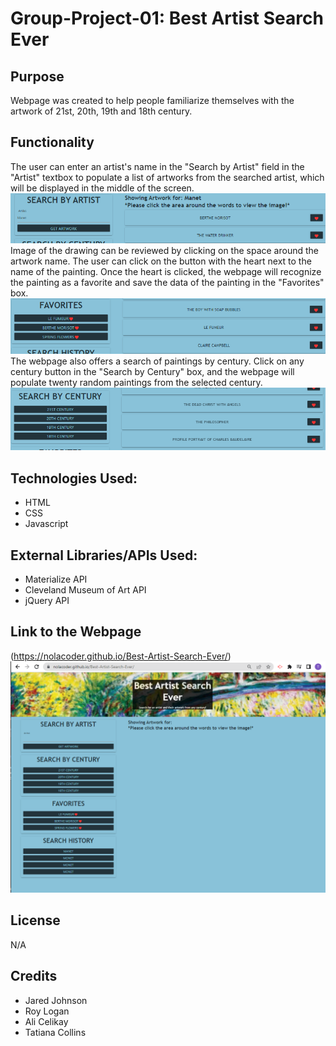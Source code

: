 # Group-Project-01: Best Artist Search Ever

## Purpose
Webpage was created to help people familiarize themselves with the artwork of 21st, 20th, 19th and 18th century. 

## Functionality
The user can enter an artist's name in the "Search by Artist" field in the "Artist" textbox to populate a list of artworks from the searched artist, which will be displayed in the middle of the screen.
![searchbyartistbox](assets/images/searchbyartistbox.png)
Image of the drawing can be reviewed by clicking on the space around the artwork name. 
The user can click on the button with the heart next to the name of the painting. Once the heart is clicked, the webpage will recognize the painting as a favorite and save the data of the painting in the "Favorites" box.
![Favorites](assets/images/favs.png)
The webpage also offers a search of paintings by century. Click on any century button in the "Search by Century" box, and the webpage will populate twenty random paintings from the selected century.
![Century](assets/images/century.png)


## Technologies Used:
* HTML
* CSS
* Javascript

## External Libraries/APIs Used:
* Materialize API
* Cleveland Museum of Art API 
* jQuery API


## Link to the Webpage
(https://nolacoder.github.io/Best-Artist-Search-Ever/)
![main](assets/images/main.png)

## License
N/A

## Credits
* Jared Johnson
* Roy Logan
* Ali Celikay
* Tatiana Collins




